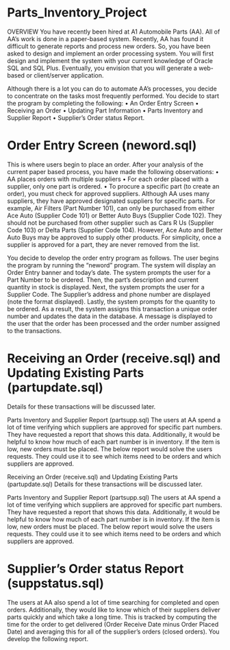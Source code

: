 # Parts_Inventory_Project

OVERVIEW
You have recently been hired at A1 Automobile Parts (AA).  All of AA’s work is done in a paper-based system.  Recently, AA has found it difficult to generate reports and process new orders.  So, you have been asked to design and implement an order processing system.  You will first design and implement the system with your current knowledge of Oracle SQL and SQL Plus.  Eventually, you envision that you will generate a web-based or client/server application.  

Although there is a lot you can do to automate AA’s processes, you decide to concentrate on the tasks most frequently performed.  You decide to start the program by completing the following:
•	An Order Entry Screen
•	Receiving an Order
•	Updating Part Information
•	Parts Inventory and Supplier Report
•	Supplier’s Order status Report.

# Order Entry Screen (neword.sql)

This is where users begin to place an order.  After your analysis of the current paper based process, you have made the following observations:
•	AA places orders with multiple suppliers
•	For each order placed with a supplier, only one part is ordered.
•	To procure a specific part (to create an order), you must check for approved suppliers.  Although AA uses many suppliers, they have approved designated suppliers for specific parts.  For example, Air Filters (Part Number 101), can only be purchased from either Ace Auto (Supplier Code 101) or Better Auto Buys (Supplier Code 102).  They should not be purchased from other supplier such as Cars R Us (Supplier Code 103) or Delta Parts (Supplier Code 104).  However, Ace Auto and Better Auto Buys may be approved to supply other products.  For simplicity, once a supplier is approved for a part, they are never removed from the list.

You decide to develop the order entry program as follows.  The user begins the program by running the “neword” program.  The system will display an Order Entry banner and today’s date.  The system prompts the user for a Part Number to be ordered.  Then, the part’s description and current quantity in stock is displayed.  Next, the system prompts the user for a Supplier Code.  The Supplier’s address and phone number are displayed (note the format displayed).  Lastly, the system prompts for the quantity to be ordered.  As a result, the system assigns this transaction a unique order number and updates the data in the database.  A message is displayed to the user that the order has been processed and the order number assigned to the transactions.

# Receiving an Order (receive.sql) and Updating Existing Parts (partupdate.sql)
Details for these transactions will be discussed later.

Parts Inventory and Supplier Report (partsupp.sql)
The users at AA spend a lot of time verifying which suppliers are approved for specific part numbers.  They have requested a report that shows this data.  Additionally, it would be helpful to know how much of each part number is in inventory.  If the item is low, new orders must be placed.  The below report would solve the users requests.  They could use it to see which items need to be orders and which suppliers are approved.

Receiving an Order (receive.sql) and Updating Existing Parts (partupdate.sql)
Details for these transactions will be discussed later.

Parts Inventory and Supplier Report (partsupp.sql)
The users at AA spend a lot of time verifying which suppliers are approved for specific part numbers.  They have requested a report that shows this data.  Additionally, it would be helpful to know how much of each part number is in inventory.  If the item is low, new orders must be placed.  The below report would solve the users requests.  They could use it to see which items need to be orders and which suppliers are approved.

# Supplier’s Order status Report (suppstatus.sql)
The users at AA also spend a lot of time searching for completed and open orders.  Additionally, they would like to know which of their suppliers deliver parts quickly and which take a long time.  This is tracked by computing the time for the order to get delivered (Order Receive Date minus Order Placed Date) and averaging this for all of the supplier’s orders (closed orders).  You develop the following report.
